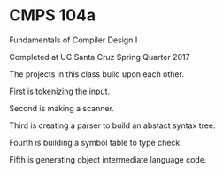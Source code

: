 # CMPS 104a
Fundamentals of Compiler Design I

Completed at UC Santa Cruz Spring Quarter 2017

The projects in this class build upon each other.

First is tokenizing the input.

Second is making a scanner.

Third is creating a parser to build an abstact syntax tree.

Fourth is building a symbol table to type check.

Fifth is generating object intermediate language code.
